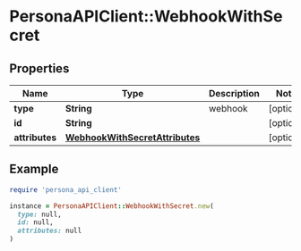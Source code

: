 # PersonaAPIClient::WebhookWithSecret

## Properties

| Name | Type | Description | Notes |
| ---- | ---- | ----------- | ----- |
| **type** | **String** | webhook | [optional] |
| **id** | **String** |  | [optional] |
| **attributes** | [**WebhookWithSecretAttributes**](WebhookWithSecretAttributes.md) |  | [optional] |

## Example

```ruby
require 'persona_api_client'

instance = PersonaAPIClient::WebhookWithSecret.new(
  type: null,
  id: null,
  attributes: null
)
```

